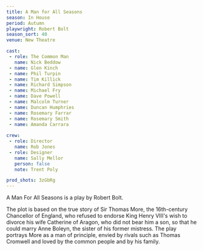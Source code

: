 ```yaml
---
title: A Man for All Seasons
season: In House
period: Autumn
playwright: Robert Bolt
season_sort: 40
venue: New Theatre

cast:
 - role: The Common Man
   name: Nick Beddow
 - name: Glen Kinch
 - name: Phil Turpin
 - name: Tim Killick
 - name: Richard Simpson
 - name: Michael Fry
 - name: Dave Powell
 - name: Malcolm Turner
 - name: Duncan Humphries
 - name: Rosemary Farrar
 - name: Rosemary Smith
 - name: Amanda Carrara
 
crew:
 - role: Director
   name: Rob Jones
 - role: Designer
   name: Sally Mellor
   person: false
   note: Trent Poly

prod_shots: 3zGbRg
---
```


A Man For All Seasons is a play by Robert Bolt.

The plot is based on the true story of Sir Thomas More, the 16th-century Chancellor of England, who refused to endorse King Henry VIII's wish to divorce his wife Catherine of Aragon, who did not bear him a son, so that he could marry Anne Boleyn, the sister of his former mistress. The play portrays More as a man of principle, envied by rivals such as Thomas Cromwell and loved by the common people and by his family.
